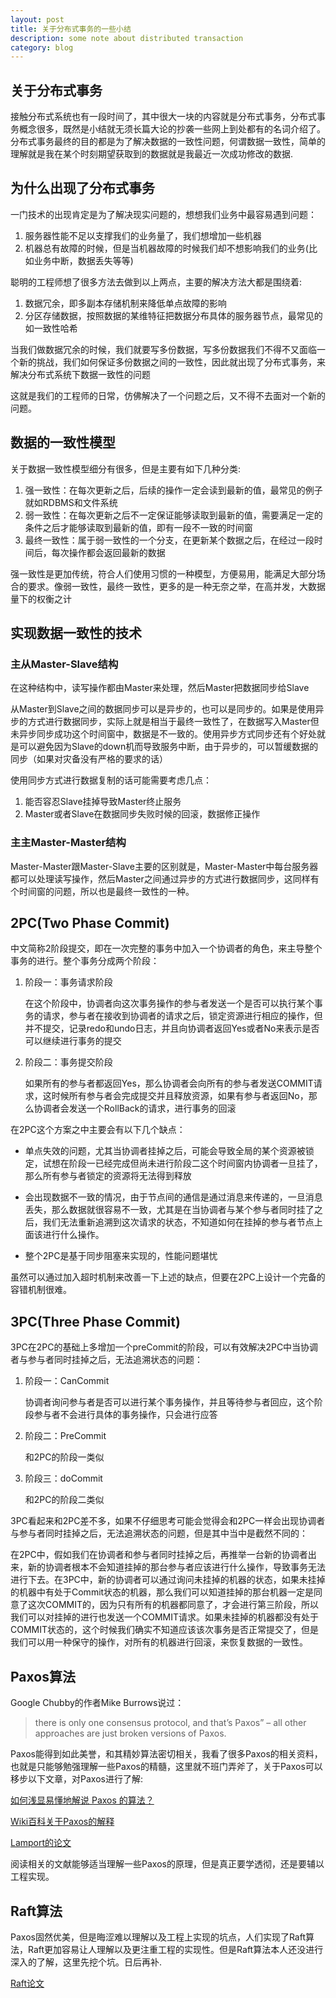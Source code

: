 ```yaml
---
layout: post
title: 关于分布式事务的一些小结
description: some note about distributed transaction
category: blog
---
```


## 关于分布式事务 ##
接触分布式系统也有一段时间了，其中很大一块的内容就是分布式事务，分布式事务概念很多，既然是小结就无须长篇大论的抄袭一些网上到处都有的名词介绍了。分布式事务最终的目的都是为了解决数据的一致性问题，何谓数据一致性，简单的理解就是我在某个时刻期望获取到的数据就是我最近一次成功修改的数据.

## 为什么出现了分布式事务 ##
一门技术的出现肯定是为了解决现实问题的，想想我们业务中最容易遇到问题：

1. 服务器性能不足以支撑我们的业务量了，我们想增加一些机器
2. 机器总有故障的时候，但是当机器故障的时候我们却不想影响我们的业务(比如业务中断，数据丢失等等)

聪明的工程师想了很多方法去做到以上两点，主要的解决方法大都是围绕着:

1. 数据冗余，即多副本存储机制来降低单点故障的影响
2. 分区存储数据，按照数据的某维特征把数据分布具体的服务器节点，最常见的如一致性哈希

当我们做数据冗余的时候，我们就要写多份数据，写多份数据我们不得不又面临一个新的挑战，我们如何保证多份数据之间的一致性，因此就出现了分布式事务，来解决分布式系统下数据一致性的问题

这就是我们的工程师的日常，仿佛解决了一个问题之后，又不得不去面对一个新的问题。

## 数据的一致性模型 ##

关于数据一致性模型细分有很多，但是主要有如下几种分类:

1. 强一致性：在每次更新之后，后续的操作一定会读到最新的值，最常见的例子就如RDBMS和文件系统
2. 弱一致性：在每次更新之后不一定保证能够读取到最新的值，需要满足一定的条件之后才能够读取到最新的值，即有一段不一致的时间窗
3. 最终一致性：属于弱一致性的一个分支，在更新某个数据之后，在经过一段时间后，每次操作都会返回最新的数据

强一致性是更加传统，符合人们使用习惯的一种模型，方便易用，能满足大部分场合的要求。像弱一致性，最终一致性，更多的是一种无奈之举，在高并发，大数据量下的权衡之计

## 实现数据一致性的技术 ##

### 主从Master-Slave结构 ###

在这种结构中，读写操作都由Master来处理，然后Master把数据同步给Slave

从Master到Slave之间的数据同步可以是异步的，也可以是同步的。如果是使用异步的方式进行数据同步，实际上就是相当于最终一致性了，在数据写入Master但未异步同步成功这个时间窗中，数据是不一致的。使用异步方式同步还有个好处就是可以避免因为Slave的down机而导致服务中断，由于异步的，可以暂缓数据的同步（如果对灾备没有严格的要求的话）

使用同步方式进行数据复制的话可能需要考虑几点：

1. 能否容忍Slave挂掉导致Master终止服务
2. Master或者Slave在数据同步失败时候的回滚，数据修正操作

### 主主Master-Master结构 ###

Master-Master跟Master-Slave主要的区别就是，Master-Master中每台服务器都可以处理读写操作，然后Master之间通过异步的方式进行数据同步，这同样有个时间窗的问题，所以也是最终一致性的一种。

## 2PC(Two Phase Commit) ###

中文简称2阶段提交，即在一次完整的事务中加入一个协调者的角色，来主导整个事务的进行。整个事务分成两个阶段：

1. 阶段一：事务请求阶段

    在这个阶段中，协调者向这次事务操作的参与者发送一个是否可以执行某个事务的请求，参与者在接收到协调者的请求之后，锁定资源进行相应的操作，但并不提交，记录redo和undo日志，并且向协调者返回Yes或者No来表示是否可以继续进行事务的提交

1. 阶段二：事务提交阶段

    如果所有的参与者都返回Yes，那么协调者会向所有的参与者发送COMMIT请求，这时候所有参与者会完成提交并且释放资源，如果有参与者返回No，那么协调者会发送一个RollBack的请求，进行事务的回滚

在2PC这个方案之中主要会有以下几个缺点：

- 单点失效的问题，尤其当协调者挂掉之后，可能会导致全局的某个资源被锁定，试想在阶段一已经完成但尚未进行阶段二这个时间窗内协调者一旦挂了，那么所有参与者锁定的资源将无法得到释放

- 会出现数据不一致的情况，由于节点间的通信是通过消息来传递的，一旦消息丢失，那么数据就很容易不一致，尤其是在当协调者与某个参与者同时挂了之后，我们无法重新追溯到这次请求的状态，不知道如何在挂掉的参与者节点上面该进行什么操作。

- 整个2PC是基于同步阻塞来实现的，性能问题堪忧

虽然可以通过加入超时机制来改善一下上述的缺点，但要在2PC上设计一个完备的容错机制很难。

## 3PC(Three Phase Commit) ##

3PC在2PC的基础上多增加一个preCommit的阶段，可以有效解决2PC中当协调者与参与者同时挂掉之后，无法追溯状态的问题：

1. 阶段一：CanCommit

    协调者询问参与者是否可以进行某个事务操作，并且等待参与者回应，这个阶段参与者不会进行具体的事务操作，只会进行应答

2. 阶段二：PreCommit

    和2PC的阶段一类似

3. 阶段三：doCommit

    和2PC的阶段二类似

3PC看起来和2PC差不多，如果不仔细思考可能会觉得会和2PC一样会出现协调者与参与者同时挂掉之后，无法追溯状态的问题，但是其中当中是截然不同的：

在2PC中，假如我们在协调者和参与者同时挂掉之后，再推举一台新的协调者出来，新的协调者根本不会知道挂掉的那台参与者应该进行什么操作，导致事务无法进行下去。在3PC中，新的协调者可以通过询问未挂掉的机器的状态，如果未挂掉的机器中有处于Commit状态的机器，那么我们可以知道挂掉的那台机器一定是同意了这次COMMIT的，因为只有所有的机器都同意了，才会进行第三阶段，所以我们可以对挂掉的进行也发送一个COMMIT请求。如果未挂掉的机器都没有处于COMMIT状态的，这个时候我们确实不知道应该该次事务是否正常提交了，但是我们可以用一种保守的操作，对所有的机器进行回滚，来恢复数据的一致性。

## Paxos算法 ##

Google Chubby的作者Mike Burrows说过：
	

> there is only one consensus protocol, and that’s Paxos” – all other approaches are just broken versions of Paxos.

Paxos能得到如此美誉，和其精妙算法密切相关，我看了很多Paxos的相关资料，也就是只能够勉强理解一些Paxos的精髓，这里就不班门弄斧了，关于Paxos可以移步以下文章，对Paxos进行了解:

[如何浅显易懂地解说 Paxos 的算法？](https://www.zhihu.com/question/19787937 "如何浅显易懂地解说 Paxos 的算法？")

[Wiki百科关于Paxos的解释](https://en.wikipedia.org/wiki/Paxos_(computer_science) "https://en.wikipedia.org/wiki/Paxos_(computer_science)")

[Lamport的论文](http://lamport.azurewebsites.net/pubs/paxos-simple.pdf "http://lamport.azurewebsites.net/pubs/paxos-simple.pdf")

阅读相关的文献能够适当理解一些Paxos的原理，但是真正要学透彻，还是要辅以工程实现。

## Raft算法 ##

Paxos固然优美，但是晦涩难以理解以及工程上实现的坑点，人们实现了Raft算法，Raft更加容易让人理解以及更注重工程的实现性。但是Raft算法本人还没进行深入的了解，这里先挖个坑。日后再补.

[Raft论文](https://raft.github.io/raft.pdf "https://raft.github.io/raft.pdf")